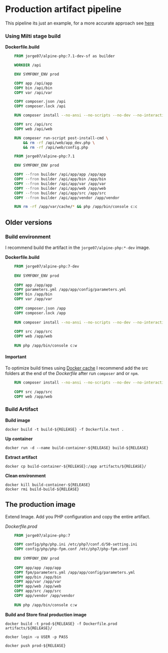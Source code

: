 # Production artifact pipeline

This pipeline its just an example, for a more accurate approach see [here](https://github.com/jorge07/ddd-playground)

### Using Milti stage build

**Dockerfile.build**

```Dockerfile
    FROM jorge07/alpine-php:7.1-dev-sf as builder

    WORKDIR /api

    ENV SYMFONY_ENV prod

    COPY app /api/app
    COPY bin /api/bin
    COPY var /api/var

    COPY composer.json /api
    COPY composer.lock /api

    RUN composer install --no-ansi --no-scripts --no-dev --no-interaction --no-progress --optimize-autoloader

    COPY src /api/src
    COPY web /api/web

    RUN composer run-script post-install-cmd \
        && rm -rf /api/web/app_dev.php \
        && rm -rf /api/web/config.php

    FROM jorge07/alpine-php:7.1

    ENV SYMFONY_ENV prod

    COPY --from builder /api/app/app /app/app
    COPY --from builder /api/app/bin /app/bin
    COPY --from builder /api/app/var /app/var
    COPY --from builder /api/app/web /app/web
    COPY --from builder /api/app/src /app/src
    COPY --from builder /api/app/vendor /app/vendor

    RUN rm -rf /app/var/cache/* && php /app/bin/console c:c
```

## Older versions

### Build environment

I recommend build the artifact in the `jorge07/alpine-php:*-dev` image.

**Dockerfile.build**

```Dockerfile
    FROM jorge07/alpine-php:7-dev
    
    ENV SYMFONY_ENV prod
    
    COPY app /app/app
    COPY parameters.yml /app/app/config/parameters.yml
    COPY bin /app/bin
    COPY var /app/var
    
    COPY composer.json /app
    COPY composer.lock /app
    
    RUN composer install --no-ansi --no-scripts --no-dev --no-interaction --no-progress --optimize-autoloader
    
    COPY src /app/src
    COPY web /app/web
    
    RUN php /app/bin/console c:w
```

#### Important

To optimize build times using [Docker cache](https://docs.docker.com/engine/userguide/eng-image/dockerfile_best-practices/#/build-cache) I recommend add the src folders at the end of the *Dockerfile* after run `composer` and or `npm`.

```Dockerfile
    RUN composer install --no-ansi --no-scripts --no-dev --no-interaction --no-progress --optimize-autoloader
    
    COPY src /app/src
    COPY web /app/web
```

### Build Artifact

**Build image**

    docker build -t build-${RELEASE} -f Dockerfile.test .

**Up container**

    docker run -d --name build-container-${RELEASE} build-${RELEASE}

**Extract artifact**

    docker cp build-container-${RELEASE}:/app artifacts/${RELEASE}/

**Clean environment**

    docker kill build-container-${RELEASE}
    docker rmi build-build-${RELEASE}


## The production image

Extend Image. Add you PHP configuration and copy the entire artifact.

*Dockerfile.prod*

```Dockerfile
    FROM jorge07/alpine-php:7

    COPY config/php/php.ini /etc/php7/conf.d/50-setting.ini
    COPY config/php/php-fpm.conf /etc/php7/php-fpm.conf
    
    ENV SYMFONY_ENV prod
    
    COPY app/app /app/app
    COPY fpm/parameters.yml /app/app/config/parameters.yml
    COPY app/bin /app/bin
    COPY app/var /app/var
    COPY app/web /app/web
    COPY app/src /app/src
    COPY app/vendor /app/vendor
    
    RUN php /app/bin/console c:w
```

**Build and Store final production image**

    docker build -t prod-${RELEASE} -f Dockerfile.prod artifacts/${RELEASE}/
    
    docker login -u USER -p PASS
    
    docker push prod-${RELEASE}
